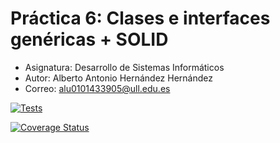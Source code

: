 # Práctica 6: Clases e interfaces genéricas + SOLID
* Asignatura: Desarrollo de Sistemas Informáticos
* Autor: Alberto Antonio Hernández Hernández
* Correo: alu0101433905@ull.edu.es

[![Tests](https://github.com/ULL-ESIT-INF-DSI-2425/prct06-generics-solid-Albertohdez02/actions/workflows/ci.yml/badge.svg)](https://github.com/ULL-ESIT-INF-DSI-2425/prct06-generics-solid-Albertohdez02/actions/workflows/ci.yml)

[![Coverage Status](https://coveralls.io/repos/github/ULL-ESIT-INF-DSI-2425/prct06-generics-solid-Albertohdez02/badge.svg?branch=main)](https://coveralls.io/github/ULL-ESIT-INF-DSI-2425/prct06-generics-solid-Albertohdez02?branch=main)